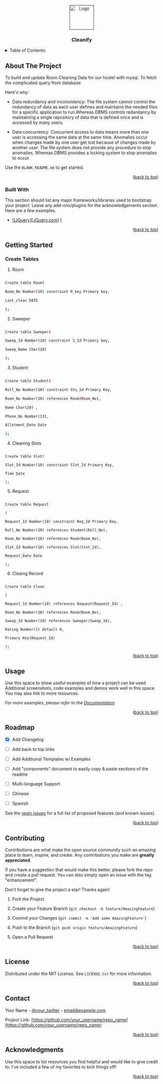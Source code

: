 
<a  name="readme-top"></a>

<!-- PROJECT SHIELDS -->

<!--

*** I'm using markdown "reference style" links for readability.

*** Reference links are enclosed in brackets [ ] instead of parentheses ( ).

*** See the bottom of this document for the declaration of the reference variables

*** for contributors-url, forks-url, etc. This is an optional, concise syntax you may use.

*** https://www.markdownguide.org/basic-syntax/#reference-style-links

-->

  

<!-- PROJECT LOGO -->

<br  />

<div  align="center">

<a  href="">

<img  src="images/logo.png"  alt="Logo"  width="80"  height="80">

</a>

<h3  align="center">Cleanify</h3>

</div>

  

<!-- TABLE OF CONTENTS -->

<details>

<summary>Table of Contents</summary>

<ol>

<li>

<a  href="#about-the-project">About The Project</a>

<ul>

<li><a  href="#built-with">Built With</a></li>

</ul>

</li>

<li>

<a  href="#getting-started">Getting Started</a>

<ul>

<li><a  href="#prerequisites">Prerequisites</a></li>

<li><a  href="#installation">Installation</a></li>

</ul>

</li>

<li><a  href="#usage">Usage</a></li>

<li><a  href="#roadmap">Roadmap</a></li>

<li><a  href="#contributing">Contributing</a></li>

<li><a  href="#license">License</a></li>

<li><a  href="#contact">Contact</a></li>

<li><a  href="#acknowledgments">Acknowledgments</a></li>

</ol>

</details>

  
  
  

<!-- ABOUT THE PROJECT -->

## About The Project

  

To build and update Room Cleaning Data for our hostel with mysql. To fetch the complicated query from database.

  

Here's why:

* Data redundancy and inconsistency: The file system cannot control the redundancy of data as each user defines and maintains the needed files for a specific application to run.Whereas DBMS controls redundancy by maintaining a single repository of data that is defined once and is accessed by many users.

* Data concurrency: Concurrent access to data means more than one user is accessing the same data at the same time. Anomalies occur when changes made by one user get lost because of changes made by another user. The file system does not provide any procedure to stop anomalies. Whereas DBMS provides a locking system to stop anomalies to occur.

  

Use the `BLANK_README.md` to get started.

  

<p  align="right">(<a  href="#readme-top">back to top</a>)</p>

  

### Built With

  

This section should list any major frameworks/libraries used to bootstrap your project. Leave any add-ons/plugins for the acknowledgements section. Here are a few examples.

  
* [![JQuery][JQuery.com]][Mysql-url]
[
  
  

<p  align="right">(<a  href="#readme-top">back to top</a>)</p>

  

<!-- GETTING STARTED -->

## Getting Started

  

### Create Tables

  

1. Room

```sh

Create table Room(

Room_No Number(10) constraint R_key Primary key,

Last_clean DATE

);

```

  

2. Sweeper

```sh

Create table Sweeper(

Sweep_Id Number(10) constraint S_Id Primary key,

Sweep_Name Char(20)

);

```

  

3. Student

```sh

Create table Student(

Roll_No Number(10) constraint Stu_Id Primary Key,

Room_No Number(10) references Room(Room_No),

Name Char(20) ,

Phone_No Number(13),

Allotment_Date Date

);

```

4. Cleaning Slots

```

Create table Slot(

Slot_Id Number(10) constraint Slot_Id Primary Key,

Time Date

);

```

  

5. Request

```

Create table Request

(

Request_Id Number(10) constraint Req_Id Primary Key,

Roll_No Number(10) references Student(Roll_No),

Room_No Number(10) references Room(Room_No),

Slot_Id Number(10) references Slot(Slot_Id),

Request_Date Date

);

```

  

6. Cleaing Record

```

Create table Clean

(

Request_Id Number(10) references Request(Request_Id) ,

Room_No Number(10) references Room(Room_No),

Sweep_Id Number(10) references Sweeper(Sweep_Id),

Rating Number(1) default 0,

Primary Key(Request_Id)

);

```

  
  
  

<p  align="right">(<a  href="#readme-top">back to top</a>)</p>

  
  
  

<!-- USAGE EXAMPLES -->

## Usage

  

Use this space to show useful examples of how a project can be used. Additional screenshots, code examples and demos work well in this space. You may also link to more resources.

  

_For more examples, please refer to the [Documentation](https://example.com)_

  

<p  align="right">(<a  href="#readme-top">back to top</a>)</p>

  
  
  

<!-- ROADMAP -->

## Roadmap

  

- [x] Add Changelog

- [ ] Add back to top links

- [ ] Add Additional Templates w/ Examples

- [ ] Add "components" document to easily copy & paste sections of the readme

- [ ] Multi-language Support

- [ ] Chinese

- [ ] Spanish

  

See the [open issues](https://github.com/othneildrew/Best-README-Template/issues) for a full list of proposed features (and known issues).

  

<p  align="right">(<a  href="#readme-top">back to top</a>)</p>

  
  
  

<!-- CONTRIBUTING -->

## Contributing

  

Contributions are what make the open source community such an amazing place to learn, inspire, and create. Any contributions you make are **greatly appreciated**.

  

If you have a suggestion that would make this better, please fork the repo and create a pull request. You can also simply open an issue with the tag "enhancement".

Don't forget to give the project a star! Thanks again!

  

1. Fork the Project

2. Create your Feature Branch (`git checkout -b feature/AmazingFeature`)

3. Commit your Changes (`git commit -m 'Add some AmazingFeature'`)

4. Push to the Branch (`git push origin feature/AmazingFeature`)

5. Open a Pull Request

  

<p  align="right">(<a  href="#readme-top">back to top</a>)</p>

  
  
  

<!-- LICENSE -->

## License

  

Distributed under the MIT License. See `LICENSE.txt` for more information.

  

<p  align="right">(<a  href="#readme-top">back to top</a>)</p>

  
  
  

<!-- CONTACT -->

## Contact

  

Your Name - [@your_twitter](https://twitter.com/your_username) - email@example.com

  

Project Link: [https://github.com/your_username/repo_name](https://github.com/your_username/repo_name)

  

<p  align="right">(<a  href="#readme-top">back to top</a>)</p>

  
  
  

<!-- ACKNOWLEDGMENTS -->

## Acknowledgments

  

Use this space to list resources you find helpful and would like to give credit to. I've included a few of my favorites to kick things off!

  

<p  align="right">(<a  href="#readme-top">back to top</a>)</p>

  
  

<!-- MARKDOWN LINKS & IMAGES -->

<!-- https://www.markdownguide.org/basic-syntax/#reference-style-links -->

[MYSQL]:https://img.shields.io/badge/mysql-%2300f.svg?style=for-the-badge&logo=mysql&logoColor=white
[Mysql-url]: https://www.mysql.com/
